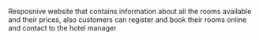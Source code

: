 Resposnive website that contains information about all the rooms available and their prices, also customers can register and book their rooms online and contact to the hotel 
manager
